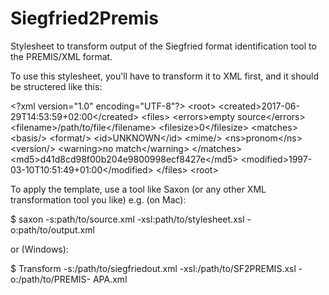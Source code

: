 # Siegfried2Premis
Stylesheet to transform output of the Siegfried format identification tool to the PREMIS/XML format.

To use this stylesheet, you'll have to transform it to XML first, and it should be structered like this:

\<?xml version="1.0" encoding="UTF-8"?>
\<root>
	\<created>2017-06-29T14:53:59+02:00\</created>
	\<files>
		\<errors>empty source\</errors>
		\<filename>/path/to/file\</filename>
		\<filesize>0\</filesize>
		\<matches>
			\<basis/>
			\<format/>
			\<id>UNKNOWN\</id>
			\<mime/>
			\<ns>pronom\</ns>
			\<version/>
			\<warning>no match\</warning>
		\</matches>
		\<md5>d41d8cd98f00b204e9800998ecf8427e\</md5>
		\<modified>1997-03-10T10:51:49+01:00\</modified>
	\</files>
\<root>

To apply the template, use a tool like Saxon (or any other XML transformation tool you like)
e.g. (on Mac):

  $ saxon -s:path/to/source.xml -xsl:path/to/stylesheet.xsl -o:path/to/output.xml 
  
or (Windows):

  $ Transform -s:/path/to/siegfriedout.xml -xsl:/path/to/SF2PREMIS.xsl -o:/path/to/PREMIS- APA.xml
 
